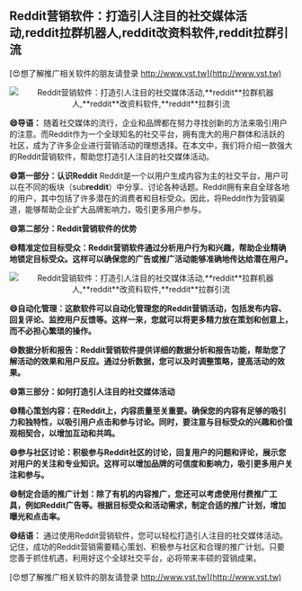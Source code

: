 ## **Reddit营销软件：打造引人注目的社交媒体活动,**reddit**拉群机器人,**reddit**改资料软件,**reddit**拉群引流**

[😍想了解推广相关软件的朋友请登录 http://www.vst.tw](http://www.vst.tw)

 <center><img src="https://vst.tw/MP4/tuiguang/png/0.png" alt="Reddit营销软件：打造引人注目的社交媒体活动,**reddit**拉群机器人,**reddit**改资料软件,**reddit**拉群引流"></center>

**😄导语：**
随着社交媒体的流行，企业和品牌都在努力寻找创新的方法来吸引用户的注意。而Reddit作为一个全球知名的社交平台，拥有庞大的用户群体和活跃的社区，成为了许多企业进行营销活动的理想选择。在本文中，我们将介绍一款强大的Reddit营销软件，帮助您打造引人注目的社交媒体活动。

**😄第一部分：认识Reddit**
Reddit是一个以用户生成内容为主的社交平台，用户可以在不同的板块（sub**reddit**）中分享、讨论各种话题。Reddit拥有来自全球各地的用户，其中包括了许多潜在的消费者和目标受众。因此，将Reddit作为营销渠道，能够帮助企业扩大品牌影响力，吸引更多用户参与。

**😄第二部分：Reddit营销软件的优势**

**😄精准定位目标受众：Reddit营销软件通过分析用户行为和兴趣，帮助企业精确地锁定目标受众。这样可以确保您的广告或推广活动能够准确地传达给潜在用户。**

 <center><img src="https://vst.tw/MP4/tuiguang/png/2.png" alt="Reddit营销软件：打造引人注目的社交媒体活动,**reddit**拉群机器人,**reddit**改资料软件,**reddit**拉群引流"></center>

**😄自动化管理：这款软件可以自动化管理您的Reddit营销活动，包括发布内容、回复评论、监控用户反馈等。这样一来，您就可以将更多精力放在策划和创意上，而不必担心繁琐的操作。**

**😄数据分析和报告：Reddit营销软件提供详细的数据分析和报告功能，帮助您了解活动的效果和用户反应。通过分析数据，您可以及时调整策略，提高活动的效果。**

**😄第三部分：如何打造引人注目的社交媒体活动**

**😄精心策划内容：在Reddit上，内容质量至关重要。确保您的内容有足够的吸引力和独特性，以吸引用户点击和参与讨论。同时，要注意与目标受众的兴趣和价值观相契合，以增加互动和共鸣。**

**😄参与社区讨论：积极参与Reddit社区的讨论，回复用户的问题和评论，展示您对用户的关注和专业知识。这样可以增加品牌的可信度和影响力，吸引更多用户关注和参与。**

**😄制定合适的推广计划：除了有机的内容推广，您还可以考虑使用付费推广工具，例如Reddit广告等。根据目标受众和活动需求，制定合适的推广计划，增加曝光和点击率。**

**😄结语：**
通过使用Reddit营销软件，您可以轻松打造引人注目的社交媒体活动。记住，成功的Reddit营销需要精心策划、积极参与社区和合理的推广计划。只要您善于抓住机遇，利用好这个全球社交平台，必将带来丰硕的营销成果。

[😍想了解推广相关软件的朋友请登录 http://www.vst.tw](http://www.vst.tw)



